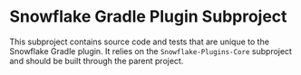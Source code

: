 # Snowflake Gradle Plugin Subproject

This subproject contains source code and tests that are unique to the Snowflake Gradle plugin.
It relies on the `Snowflake-Plugins-Core` subproject and should be built through the parent project. 
